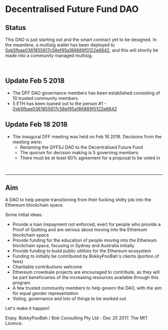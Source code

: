 # Decentralised Future Fund DAO

## Status

This DAO is just starting out and the smart contract yet to be designed. In the meantime, a multisig wallet has been deployed to
[0xb5fbae0361855617c58ef95a186889f0122e6642](https://etherscan.io/address/0xb5fbae0361855617c58ef95a186889f0122e6642), and this will shortly
be made into a community managed multisig.

<br />

## Update Feb 5 2018

* The DFF DAO governance members has been established consisting of 10 trusted community members
* 5 ETH has been loaned out to the person #1 - [0xb5fbae0361855617c58ef95a186889f0122e6642](https://etherscan.io/address/0xb5fbae0361855617c58ef95a186889f0122e6642#internaltx)

## Update Feb 18 2018

* The inaugural DFF meeting was held on Feb 16 2018. Decisions from the meeting were:
  * Renaming the QYFSJ DAO to the Decentralised Future Fund
  * The quorum for decision making is 5 governing members
  * There must be at least 60% agreement for a proposal to be voted in

<br />

<hr />

## Aim

A DAO to help people transitioning from their fucking shitty job into the Ethereum blockchain space.

Some initial ideas:

* Provide a loan (repayment not enforced, ever) for people who provide a Proof of Quitting and are serious about moving
  into the Ethereum blockchain space
* Provide funding for the education of people moving into the Ethereum blockchain space, focusing in Sydney and Australia initially
* Provide funding to build public utilities for the Ethereum ecosystem
* Funding to initially be contributed by BokkyPooBah's clients (portion of fees)
* Charitable contributions welcome
* Ethereum crowdsale projects are encouraged to contribute, as they will be part beneficiaries of the increasing resources
  available through this program
* A few trusted community members to help govern the DAO, with the aim for equal gender representation
* Voting, governance and lots of things to be worked out

Let's make it happen!

Enjoy. BokkyPooBah / Bok Consulting Pty Ltd - Dec 25 2017. The MIT Licence.